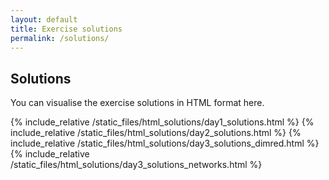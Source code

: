 ```yaml
---
layout: default
title: Exercise solutions
permalink: /solutions/
---
```


## Solutions

You can visualise the exercise solutions in HTML format here.

{% include_relative /static_files/html_solutions/day1_solutions.html %}
{% include_relative /static_files/html_solutions/day2_solutions.html %}
{% include_relative /static_files/html_solutions/day3_solutions_dimred.html %}
{% include_relative /static_files/html_solutions/day3_solutions_networks.html %}
